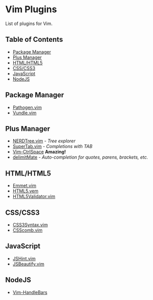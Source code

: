 # Vim Plugins

List of plugins for Vim.

## Table of Contents

* [Package Manager](#package-manager)
* [Plus Manager](#plus-manager)
* [HTML/HTML5](#htmlhtml5)
* [CSS/CSS3](#csscss3)
* [JavaScript](#javascript)
* [NodeJS](#nodejs)

## Package Manager

* [Pathogen.vim](https://github.com/tpope/vim-pathogen)
* [Vundle.vim](https://github.com/gmarik/Vundle.vim)

## Plus Manager

* [NERDTree.vim](https://github.com/scrooloose/nerdtree) - _Tree explorer_
* [SuperTab.vim](https://github.com/ervandew/supertab) - _Completions with TAB_
* [Vim-CtrlSpace](https://github.com/szw/vim-ctrlspace) **Amazing!**
* [delimitMate](https://github.com/Raimondi/delimitMate) - _Auto-completion for quotes, parens, brackets, etc._

## HTML/HTML5

* [Emmet.vim](https://github.com/mattn/emmet-vim)
* [HTML5.vem](https://github.com/othree/html5.vim)
* [HTML5Validator.vim](https://github.com/hokaccha/vim-html5validator)

## CSS/CSS3

* [CSS3Syntax.vim](https://github.com/hail2u/vim-css3-syntax)
* [CSScomb.vim](https://github.com/csscomb/vim-csscomb)

## JavaScript

* [JSHint.vim](https://github.com/hallettj/jslint.vim)
* [JSBeautify.vim](https://github.com/maksimr/vim-jsbeautify)

## NodeJS

* [Vim-HandleBars](https://github.com/nono/vim-handlebars)
